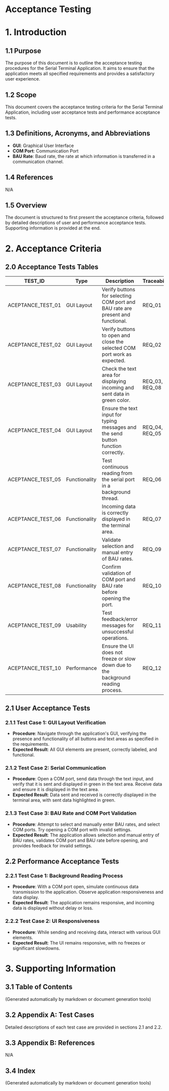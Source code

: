 # Acceptance Testing

# 1. Introduction
## 1.1 Purpose
The purpose of this document is to outline the acceptance testing procedures for the Serial Terminal Application. It aims to ensure that the application meets all specified requirements and provides a satisfactory user experience.

## 1.2 Scope
This document covers the acceptance testing criteria for the Serial Terminal Application, including user acceptance tests and performance acceptance tests.

## 1.3 Definitions, Acronyms, and Abbreviations
- **GUI**: Graphical User Interface
- **COM Port**: Communication Port
- **BAU Rate**: Baud rate, the rate at which information is transferred in a communication channel.

## 1.4 References
N/A

## 1.5 Overview
The document is structured to first present the acceptance criteria, followed by detailed descriptions of user and performance acceptance tests. Supporting information is provided at the end.

# 2. Acceptance Criteria
## 2.0 Acceptance Tests Tables
| TEST_ID | Type | Description | Traceability |
|---------|------|-------------|--------------|
| ACEPTANCE_TEST_01 | GUI Layout | Verify buttons for selecting COM port and BAU rate are present and functional. | REQ_01 |
| ACEPTANCE_TEST_02 | GUI Layout | Verify buttons to open and close the selected COM port work as expected. | REQ_02 |
| ACEPTANCE_TEST_03 | GUI Layout | Check the text area for displaying incoming and sent data in green color. | REQ_03, REQ_08 |
| ACEPTANCE_TEST_04 | GUI Layout | Ensure the text input for typing messages and the send button function correctly. | REQ_04, REQ_05 |
| ACEPTANCE_TEST_05 | Functionality | Test continuous reading from the serial port in a background thread. | REQ_06 |
| ACEPTANCE_TEST_06 | Functionality | Incoming data is correctly displayed in the terminal area. | REQ_07 |
| ACEPTANCE_TEST_07 | Functionality | Validate selection and manual entry of BAU rates. | REQ_09 |
| ACEPTANCE_TEST_08 | Functionality | Confirm validation of COM port and BAU rate before opening the port. | REQ_10 |
| ACEPTANCE_TEST_09 | Usability | Test feedback/error messages for unsuccessful operations. | REQ_11 |
| ACEPTANCE_TEST_10 | Performance | Ensure the UI does not freeze or slow down due to the background reading process. | REQ_12 |

## 2.1 User Acceptance Tests
### 2.1.1 Test Case 1: GUI Layout Verification
- **Procedure**: Navigate through the application's GUI, verifying the presence and functionality of all buttons and text areas as specified in the requirements.
- **Expected Result**: All GUI elements are present, correctly labeled, and functional.

### 2.1.2 Test Case 2: Serial Communication
- **Procedure**: Open a COM port, send data through the text input, and verify that it is sent and displayed in green in the text area. Receive data and ensure it is displayed in the text area.
- **Expected Result**: Data sent and received is correctly displayed in the terminal area, with sent data highlighted in green.

### 2.1.3 Test Case 3: BAU Rate and COM Port Validation
- **Procedure**: Attempt to select and manually enter BAU rates, and select COM ports. Try opening a COM port with invalid settings.
- **Expected Result**: The application allows selection and manual entry of BAU rates, validates COM port and BAU rate before opening, and provides feedback for invalid settings.

## 2.2 Performance Acceptance Tests
### 2.2.1 Test Case 1: Background Reading Process
- **Procedure**: With a COM port open, simulate continuous data transmission to the application. Observe application responsiveness and data display.
- **Expected Result**: The application remains responsive, and incoming data is displayed without delay or loss.

### 2.2.2 Test Case 2: UI Responsiveness
- **Procedure**: While sending and receiving data, interact with various GUI elements.
- **Expected Result**: The UI remains responsive, with no freezes or significant slowdowns.

# 3. Supporting Information
## 3.1 Table of Contents
(Generated automatically by markdown or document generation tools)

## 3.2 Appendix A: Test Cases
Detailed descriptions of each test case are provided in sections 2.1 and 2.2.

## 3.3 Appendix B: References
N/A

## 3.4 Index
(Generated automatically by markdown or document generation tools)